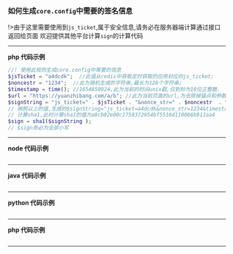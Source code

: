 ### 如何生成`core.config`中需要的签名信息

!>由于这里需要使用到`js_ticket`,属于安全信息,请务必在服务器端计算通过接口返回给页面
欢迎提供其他平台计算`sign`的计算代码

---

**php 代码示例**

```php
//! 使用此规则生成core.config中需要的信息
$jsTicket = "a4dcdk";  //此值从redis中获取定时获取的应用对应的js_ticket;
$noncestr = "1234";  //此为随机生成的字符串,最长为128个字符串;
$timestamp = time(); //1654850924,此为当前的时间unix戳,仅到秒为10位正整数.
$url = "https://yuanzhibang.com/a/b"; //此为当前页面的url,为去除掉锚点和参数的部分,如果最后为/结尾则去掉
$signString = "js_ticket=" . $jsTicket . "&nonce_str=" . $noncestr  . "&timestamp=" . $timestamp . "&url=" . $url;
// 按照以上的值,生成的$signString="js_ticket=a4dcdk&nonce_str=1234&timestamp=1654850924&url=https://yuanzhibang.com/a/b";
// 计算sha1,此时计算sha1的值为a8cb02e00c2759372954bf5516d110066b911aa4
$sign = sha1($signString );
// $sign务必为全部小写
```

---

**node 代码示例**

```javascript

```

---

**java 代码示例**

```java

```

---

**python 代码示例**

```python

```

---

**php 代码示例**

```php

```

---

